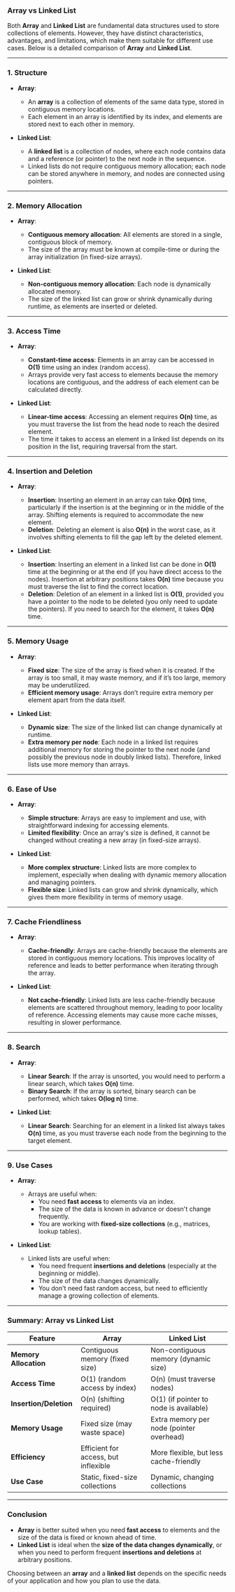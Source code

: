 ### **Array vs Linked List**

Both **Array** and **Linked List** are fundamental data structures used to store collections of elements. However, they have distinct characteristics, advantages, and limitations, which make them suitable for different use cases. Below is a detailed comparison of **Array** and **Linked List**.

---

### **1. Structure**

- **Array**: 
  - An **array** is a collection of elements of the same data type, stored in contiguous memory locations.
  - Each element in an array is identified by its index, and elements are stored next to each other in memory.

- **Linked List**:
  - A **linked list** is a collection of nodes, where each node contains data and a reference (or pointer) to the next node in the sequence.
  - Linked lists do not require contiguous memory allocation; each node can be stored anywhere in memory, and nodes are connected using pointers.

---

### **2. Memory Allocation**

- **Array**:
  - **Contiguous memory allocation**: All elements are stored in a single, contiguous block of memory.
  - The size of the array must be known at compile-time or during the array initialization (in fixed-size arrays).
  
- **Linked List**:
  - **Non-contiguous memory allocation**: Each node is dynamically allocated memory.
  - The size of the linked list can grow or shrink dynamically during runtime, as elements are inserted or deleted.

---

### **3. Access Time**

- **Array**:
  - **Constant-time access**: Elements in an array can be accessed in **O(1)** time using an index (random access).
  - Arrays provide very fast access to elements because the memory locations are contiguous, and the address of each element can be calculated directly.

- **Linked List**:
  - **Linear-time access**: Accessing an element requires **O(n)** time, as you must traverse the list from the head node to reach the desired element.
  - The time it takes to access an element in a linked list depends on its position in the list, requiring traversal from the start.

---

### **4. Insertion and Deletion**

- **Array**:
  - **Insertion**: Inserting an element in an array can take **O(n)** time, particularly if the insertion is at the beginning or in the middle of the array. Shifting elements is required to accommodate the new element.
  - **Deletion**: Deleting an element is also **O(n)** in the worst case, as it involves shifting elements to fill the gap left by the deleted element.

- **Linked List**:
  - **Insertion**: Inserting an element in a linked list can be done in **O(1)** time at the beginning or at the end (if you have direct access to the nodes). Insertion at arbitrary positions takes **O(n)** time because you must traverse the list to find the correct location.
  - **Deletion**: Deletion of an element in a linked list is **O(1)**, provided you have a pointer to the node to be deleted (you only need to update the pointers). If you need to search for the element, it takes **O(n)** time.

---

### **5. Memory Usage**

- **Array**:
  - **Fixed size**: The size of the array is fixed when it is created. If the array is too small, it may waste memory, and if it’s too large, memory may be underutilized.
  - **Efficient memory usage**: Arrays don’t require extra memory per element apart from the data itself.

- **Linked List**:
  - **Dynamic size**: The size of the linked list can change dynamically at runtime.
  - **Extra memory per node**: Each node in a linked list requires additional memory for storing the pointer to the next node (and possibly the previous node in doubly linked lists). Therefore, linked lists use more memory than arrays.

---

### **6. Ease of Use**

- **Array**:
  - **Simple structure**: Arrays are easy to implement and use, with straightforward indexing for accessing elements.
  - **Limited flexibility**: Once an array's size is defined, it cannot be changed without creating a new array (in fixed-size arrays).

- **Linked List**:
  - **More complex structure**: Linked lists are more complex to implement, especially when dealing with dynamic memory allocation and managing pointers.
  - **Flexible size**: Linked lists can grow and shrink dynamically, which gives them more flexibility in terms of memory usage.

---

### **7. Cache Friendliness**

- **Array**:
  - **Cache-friendly**: Arrays are cache-friendly because the elements are stored in contiguous memory locations. This improves locality of reference and leads to better performance when iterating through the array.
  
- **Linked List**:
  - **Not cache-friendly**: Linked lists are less cache-friendly because elements are scattered throughout memory, leading to poor locality of reference. Accessing elements may cause more cache misses, resulting in slower performance.

---

### **8. Search**

- **Array**:
  - **Linear Search**: If the array is unsorted, you would need to perform a linear search, which takes **O(n)** time.
  - **Binary Search**: If the array is sorted, binary search can be performed, which takes **O(log n)** time.

- **Linked List**:
  - **Linear Search**: Searching for an element in a linked list always takes **O(n)** time, as you must traverse each node from the beginning to the target element.

---

### **9. Use Cases**

- **Array**:
  - Arrays are useful when:
    - You need **fast access** to elements via an index.
    - The size of the data is known in advance or doesn't change frequently.
    - You are working with **fixed-size collections** (e.g., matrices, lookup tables).

- **Linked List**:
  - Linked lists are useful when:
    - You need frequent **insertions and deletions** (especially at the beginning or middle).
    - The size of the data changes dynamically.
    - You don't need fast random access, but need to efficiently manage a growing collection of elements.

---

### **Summary: Array vs Linked List**

| **Feature**             | **Array**                              | **Linked List**                           |
|-------------------------|----------------------------------------|-------------------------------------------|
| **Memory Allocation**    | Contiguous memory (fixed size)        | Non-contiguous memory (dynamic size)     |
| **Access Time**          | O(1) (random access by index)         | O(n) (must traverse nodes)               |
| **Insertion/Deletion**   | O(n) (shifting required)              | O(1) (if pointer to node is available)   |
| **Memory Usage**         | Fixed size (may waste space)          | Extra memory per node (pointer overhead) |
| **Efficiency**           | Efficient for access, but inflexible  | More flexible, but less cache-friendly   |
| **Use Case**             | Static, fixed-size collections        | Dynamic, changing collections            |

---

### **Conclusion**

- **Array** is better suited when you need **fast access** to elements and the size of the data is fixed or known ahead of time.
- **Linked List** is ideal when the **size of the data changes dynamically**, or when you need to perform frequent **insertions and deletions** at arbitrary positions.

Choosing between an **array** and a **linked list** depends on the specific needs of your application and how you plan to use the data.

